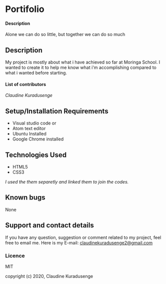 # Portifolio

#### Description
Alone we can do so little, but together we can do so much

## Description

My project is mostly about what i have achieved so far at Moringa School. I wanted to create it to help me know what i'm accomplishing compared to what i wanted before starting.

#### **List of contributors**

_Claudine Kuradusenge_

## Setup/Installation Requirements
* Visual studio code or
* Atom text editor
* Ubuntu Installed
* Google Chrome installed
 
## Technologies Used
* HTML5
* CSS3

_I used the them separetly and linked them to join the codes._

## Known bugs
None

## Support and contact details
If you have any question, suggestion or comment related to my project, feel free to email me. Here is my E-mail: claudinekuradusenge2@gmail.com

### Licence

MIT

copyright (c) 2020, Claudine Kuradusenge





